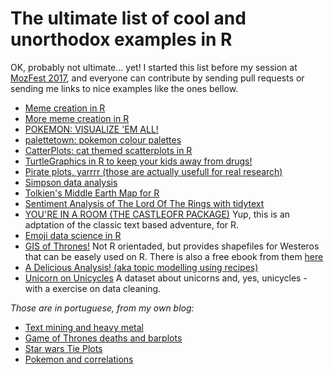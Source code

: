 # The ultimate list of cool and unorthodox examples in R

OK, probably not ultimate... yet! I started this list before my session at [MozFest 2017](https://mozillafestival.org/), and everyone can contribute by sending pull requests or sending me links to nice examples like the ones bellow.

- [Meme creation in R](https://www.r-bloggers.com/creat-meme-in-r/amp/)
- [More meme creation in R](http://rpubs.com/dsollberger/Rmemes)
- [POKEMON: VISUALIZE 'EM ALL!](http://jkunst.com/r/pokemon-visualize-em-all/)
- [palettetown: pokemon colour palettes](https://github.com/timcdlucas/palettetown)
- [CatterPlots: cat themed scatterplots in R](https://github.com/Gibbsdavidl/CatterPlots)
- [TurtleGraphics in R to keep your kids away from drugs!](http://www.rexamine.com/2014/06/r-now-will-keep-children-away-from-drugs/) 
- [Pirate plots, yarrrr (those are actually usefull for real research)](http://nathanieldphillips.com/2016/04/pirateplot-2-0-the-rdi-plotting-choice-of-r-pirates/)
- [Simpson data analysis](https://github.com/toddwschneider/flim-springfield)
- [Tolkien's Middle Earth Map for R](http://www.r-chart.com/2016/10/map-of-middle-earth-map-above-was.html)
- [Sentiment Analysis of The Lord Of The Rings with tidytext](http://www.jakubglinka.com/2017-03-01-text_mining_part1/)
- [YOU'RE IN A ROOM (THE CASTLEOFR PACKAGE)](http://giorasimchoni.com/2017/09/10/2017-09-10-you-re-in-a-room-the-castleofr-package/) Yup, this is an adptation of the classic text based adventure, for R.
- [Emoji data science in R](https://prismoji.com/2017/02/06/emoji-data-science-in-r-tutorial/)
- [GIS of Thrones!](https://blog.gvsig.org/2016/05/24/gis-of-thrones-mapping-game-of-thrones-with-gvsig/) Not R orientaded, but provides shapefiles for Westeros that can be easely used on R. There is also a free ebook from them [here](https://blog.gvsig.org/2017/07/12/learning-gis-with-game-of-thrones-free-book/)
- [A Delicious Analysis! (aka topic modelling using recipes)](https://www.r-bloggers.com/a-delicious-analysis-aka-topic-modelling-using-recipes/)
- [Unicorn on Unicycles](http://rmhogervorst.nl/cleancode/blog/2018/03/12/content/post/2018-03-12-a-dirty-dataset-for-you-to-clean/) A dataset about unicorns and, yes, unicycles - with a exercise on data cleaning.

*Those are in portuguese, from my own blog:*

- [Text mining and heavy metal](https://cantinhodor.wordpress.com/2015/07/30/a-incrivel-batalha-estatistica-das-bandas-de-heavy-metal-analisando-textos-no-r/)
- [Game of Thrones deaths and barplots](https://cantinhodor.wordpress.com/2015/09/15/graficos-log-diagramas-de-rank-abundancia-e-game-of-thrones/)
- [Star wars Tie Plots](https://cantinhodor.wordpress.com/2017/03/21/graficos-de-muito-tempo-atras-de-uma-galaxia-muito-distante/)
- [Pokemon and correlations](https://cantinhodor.wordpress.com/2017/02/13/pearson-eu-escolho-voce-correlacoes-no-r-usando-pokemons/)

